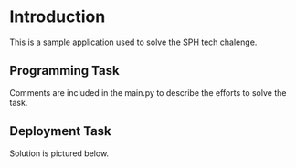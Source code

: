 # Introduction

This is a sample application used to solve the SPH tech chalenge.


## Programming Task

Comments are included in the main.py to describe the efforts to solve the task.

## Deployment Task

Solution is pictured below. 


